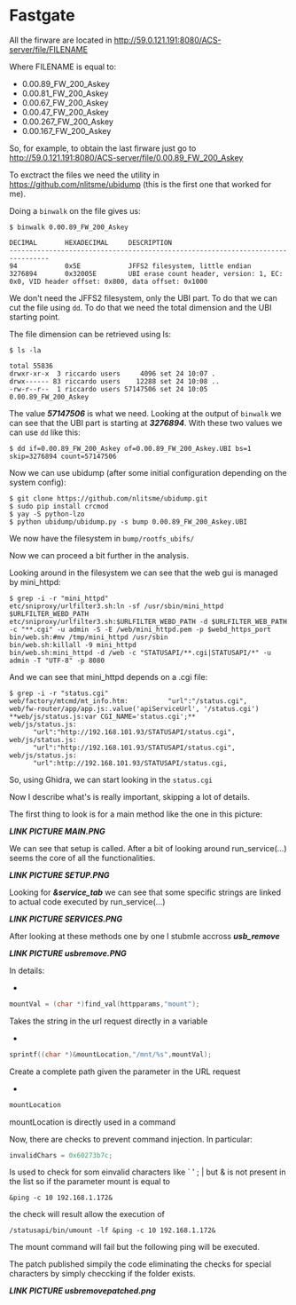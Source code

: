 # Fastgate

All the firware are located in http://59.0.121.191:8080/ACS-server/file/FILENAME

Where FILENAME is equal to: 
* 0.00.89_FW_200_Askey
* 0.00.81_FW_200_Askey
* 0.00.67_FW_200_Askey
* 0.00.47_FW_200_Askey
* 0.00.267_FW_200_Askey
* 0.00.167_FW_200_Askey

So, for example, to obtain the last firware just go to http://59.0.121.191:8080/ACS-server/file/0.00.89_FW_200_Askey

To exctract the files we need the utility in https://github.com/nlitsme/ubidump (this is the first one that worked for me).

Doing a `binwalk` on the file gives us:

```console
$ binwalk 0.00.89_FW_200_Askey

DECIMAL       HEXADECIMAL     DESCRIPTION
--------------------------------------------------------------------------------
94            0x5E            JFFS2 filesystem, little endian
3276894       0x32005E        UBI erase count header, version: 1, EC: 0x0, VID header offset: 0x800, data offset: 0x1000
```

We don't need the JFFS2 filesystem, only the UBI part. To do that we can cut the file using `dd`.
To do that we need the total dimension and the UBI starting point.

The file dimension can be retrieved using ls:

```console
$ ls -la

total 55836
drwxr-xr-x  3 riccardo users     4096 set 24 10:07 .
drwx------ 83 riccardo users    12288 set 24 10:08 ..
-rw-r--r--  1 riccardo users 57147506 set 24 10:05 0.00.89_FW_200_Askey
```
The value ***57147506*** is what we need.
Looking at the output of `binwalk` we can see that the UBI part is starting at ***3276894***. With these two values we can use `dd` like this:

```console
$ dd if=0.00.89_FW_200_Askey of=0.00.89_FW_200_Askey.UBI bs=1 skip=3276894 count=57147506
```

Now we can use ubidump (after some initial configuration depending on the system config):

```console
$ git clone https://github.com/nlitsme/ubidump.git
$ sudo pip install crcmod
$ yay -S python-lzo
$ python ubidump/ubidump.py -s bump 0.00.89_FW_200_Askey.UBI
```

We now have the filesystem in `bump/rootfs_ubifs/`

Now we can proceed a bit further in the analysis.

Looking around in the filesystem we can see that the web gui is managed by mini_httpd:

```console
$ grep -i -r "mini_httpd"
etc/sniproxy/urlfilter3.sh:ln -sf /usr/sbin/mini_httpd $URLFILTER_WEBD_PATH 
etc/sniproxy/urlfilter3.sh:$URLFILTER_WEBD_PATH -d $URLFILTER_WEB_PATH -c "**.cgi" -u admin -S -E /web/mini_httpd.pem -p $webd_https_port 
bin/web.sh:#mv /tmp/mini_httpd /usr/sbin 
bin/web.sh:killall -9 mini_httpd 
bin/web.sh:mini_httpd -d /web -c "STATUSAPI/**.cgi|STATUSAPI/*" -u admin -T "UTF-8" -p 8080
```

And we can see that mini_httpd depends on a .cgi file:

```console
$ grep -i -r "status.cgi"
web/factory/mtcmd/mt_info.htm:          "url":"/status.cgi", 
web/fw-router/app/app.js:.value('apiServiceUrl', '/status.cgi') 
**web/js/status.js:var CGI_NAME='status.cgi';**
web/js/status.js:       "url":"http://192.168.101.93/STATUSAPI/status.cgi",
web/js/status.js:       "url":"http://192.168.101.93/STATUSAPI/status.cgi",
web/js/status.js:       "url":http://192.168.101.93/STATUSAPI/status.cgi,
```

So, using Ghidra, we can start looking in the `status.cgi`

Now I describe what's is really important, skipping a lot of details.

The first thing to look is for a main method like the one in this picture:

***LINK PICTURE MAIN.PNG***

We can see that setup is called. After a bit of looking around run_service(...) seems the core of all the functionalities.

***LINK PICTURE SETUP.PNG***

Looking for ***&service_tab*** we can see that some specific strings are linked to actual code executed by run_service(...)

***LINK PICTURE SERVICES.PNG***

After looking at these methods one by one I stubmle accross ***usb_remove***

***LINK PICTURE usbremove.PNG***

In details:

* 
```c
mountVal = (char *)find_val(httpparams,"mount");
```
Takes the string in the url request directly in a variable

* 
```c
sprintf((char *)&mountLocation,"/mnt/%s",mountVal);
```
Create a complete path given the parameter in the URL request

* 
```c
mountLocation
```
mountLocation is directly used in a command

Now, there are checks to prevent command injection. In particular:
```c
invalidChars = 0x60273b7c;
```
Is used to check for som einvalid characters like  ` ' ; | but & is not present in the list so if the parameter mount is equal to 
```console
&ping -c 10 192.168.1.172&
```
the check will result allow the execution of 
```console
/statusapi/bin/umount -lf &ping -c 10 192.168.1.172&
```
The mount command will fail but the following ping will be executed.

The patch published simpily the code eliminating the checks for special characters by simply checcking if the folder exists.

***LINK PICTURE usbremovepatched.png***

